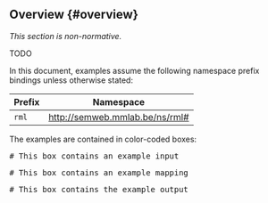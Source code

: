 ## Overview {#overview}

*This section is non-normative.*

TODO

In this document, examples assume 
the following namespace prefix bindings unless otherwise stated:

| Prefix    | Namespace                                        |
| --------- | ------------------------------------------------ |
| `rml`    | http://semweb.mmlab.be/ns/rml#            |

The examples are contained in color-coded boxes:


<pre class="ex-input">
# This box contains an example input
</pre>

<pre class="ex-mapping">
# This box contains an example mapping
</pre>

<pre class="ex-output">
# This box contains the example output
</pre>